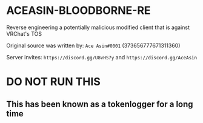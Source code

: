 # ACEASIN-BLOODBORNE-RE
Reverse engineering a potentially malicious modified client that is against VRChat's TOS

Original source was written by: ``Ace Asin#0001`` (373656777671311360)

Server invites: ``https://discord.gg/U8vHS7y`` and  ``https://discord.gg/AceAsin``

# DO NOT RUN THIS
## This has been known as a tokenlogger for a long time
